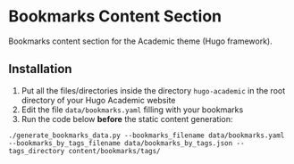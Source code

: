 # Bookmarks Content Section
Bookmarks content section for the Academic theme (Hugo framework).


## Installation

1. Put all the files/directories inside the directory `hugo-academic` in the root directory of your Hugo Academic website
1. Edit the file `data/bookmarks.yaml` filling with your bookmarks
1. Run the code below **before** the static content generation:

`./generate_bookmarks_data.py --bookmarks_filename data/bookmarks.yaml --bookmarks_by_tags_filename data/bookmarks_by_tags.json --tags_directory content/bookmarks/tags/`
